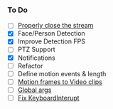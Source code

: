 ### To Do

- [ ] [Properly close the stream](https://forums.developer.nvidia.com/t/error-generated-gstnvarguscamerasrc-cpp-execute-543-failed-to-create-capturesession/112431/4)
- [x] Face/Person Detection
- [x] Improve Detection FPS
- [ ] PTZ Support
- [x] Notifications
- [ ] Refactor
- [ ] Define motion events & length
- [ ] [Motion frames to Video clips](https://www.geeksforgeeks.org/python-create-video-using-multiple-images-using-opencv/)
- [ ] [Global args](https://stackoverflow.com/questions/19299635/python-argparse-parse-args-into-global-namespace-or-a-reason-this-is-a-bad-idea)
- [ ] [Fix KeyboardInterupt](https://github.com/jreese/multiprocessing-keyboardinterrupt/blob/master/example.py)